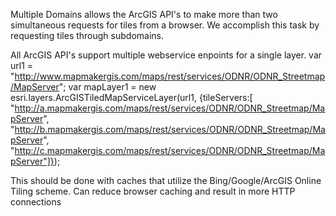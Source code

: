 Multiple Domains allows the ArcGIS API's to make more than two simultaneous requests for tiles from a browser.  We accomplish this task by requesting tiles through subdomains.  

All ArcGIS API's support multiple webservice enpoints for a single layer.
var url1 =  "http://www.mapmakergis.com/maps/rest/services/ODNR/ODNR_Streetmap/MapServer";
    var mapLayer1 = new esri.layers.ArcGISTiledMapServiceLayer(url1, {tileServers:[
	"http://a.mapmakergis.com/maps/rest/services/ODNR/ODNR_Streetmap/MapServer",
	"http://b.mapmakergis.com/maps/rest/services/ODNR/ODNR_Streetmap/MapServer",
	"http://c.mapmakergis.com/maps/rest/services/ODNR/ODNR_Streetmap/MapServer"]});
	
This should be done with caches that utilize the Bing/Google/ArcGIS Online Tiling scheme. Can reduce browser caching and result in more HTTP connections
